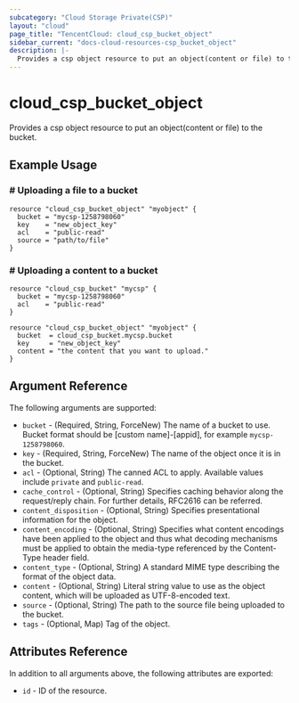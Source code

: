 ```yaml
---
subcategory: "Cloud Storage Private(CSP)"
layout: "cloud"
page_title: "TencentCloud: cloud_csp_bucket_object"
sidebar_current: "docs-cloud-resources-csp_bucket_object"
description: |-
  Provides a csp object resource to put an object(content or file) to the bucket.
---
```


# cloud_csp_bucket_object

Provides a csp object resource to put an object(content or file) to the bucket.

## Example Usage

### # Uploading a file to a bucket

```hcl
resource "cloud_csp_bucket_object" "myobject" {
  bucket = "mycsp-1258798060"
  key    = "new_object_key"
  acl    = "public-read"
  source = "path/to/file"
}
```

### # Uploading a content to a bucket

```hcl
resource "cloud_csp_bucket" "mycsp" {
  bucket = "mycsp-1258798060"
  acl    = "public-read"
}

resource "cloud_csp_bucket_object" "myobject" {
  bucket  = cloud_csp_bucket.mycsp.bucket
  key     = "new_object_key"
  content = "the content that you want to upload."
}
```

## Argument Reference

The following arguments are supported:

* `bucket` - (Required, String, ForceNew) The name of a bucket to use. Bucket format should be [custom name]-[appid], for example `mycsp-1258798060`.
* `key` - (Required, String, ForceNew) The name of the object once it is in the bucket.
* `acl` - (Optional, String) The canned ACL to apply. Available values include `private` and `public-read`.
* `cache_control` - (Optional, String) Specifies caching behavior along the request/reply chain. For further details, RFC2616 can be referred.
* `content_disposition` - (Optional, String) Specifies presentational information for the object.
* `content_encoding` - (Optional, String) Specifies what content encodings have been applied to the object and thus what decoding mechanisms must be applied to obtain the media-type referenced by the Content-Type header field.
* `content_type` - (Optional, String) A standard MIME type describing the format of the object data.
* `content` - (Optional, String) Literal string value to use as the object content, which will be uploaded as UTF-8-encoded text.
* `source` - (Optional, String) The path to the source file being uploaded to the bucket.
* `tags` - (Optional, Map) Tag of the object.

## Attributes Reference

In addition to all arguments above, the following attributes are exported:

* `id` - ID of the resource.




